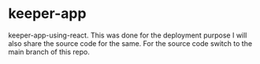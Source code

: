 # keeper-app
keeper-app-using-react.
This was done for the deployment purpose I will also share the source code for the same.
For the source code switch to the main branch of this repo.
